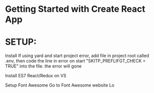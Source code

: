 # Getting Started with Create React App
# SETUP:
Install
If using yard and start project error, add file in project root called .env, then code the line in error on start "SKITP_PREFLIFGT_CHECK = TRUE" into the file. the error will gone

Install ES7 React/Redux on VS

Setup Font Awesome
Go to Font Awesome website
Lo
<link href="https://fonts.googleapis.com/css2?family=PT+Sans:wght@700&display=swap" rel="stylesheet">

 
